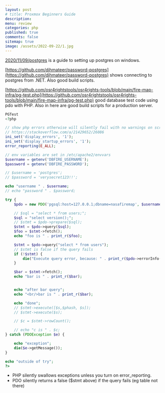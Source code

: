 ```yaml
---
layout: post
# title: Proxmox Beginners Guide
description: 
menu: review
categories: php
published: true 
comments: false     
sitemap: true
image: /assets/2022-09-22/1.jpg
---
```


<!-- [![alt text](/assets/2021-10-22/email-cover.jpg "email"){:width="800px"}](/assets/2021-10-22/email-cover.jpg) -->
<!-- [![alt text](/assets/2021-10-22/email-cover.jpg "Thanks to Solen Feyissa on unsplash - https://unsplash.com/@solenfeyissa")](https://unsplash.com/@solenfeyissa) -->


<!-- [![alt text](/assets/2021-12-21/desk.jpg "email")](/assets/2021-12-21/desk.jpg) -->

<!-- [![alt text](/assets/2022-09-15/fire-map.jpg "email")](/assets/2022-09-15/fire-map.jpg) -->

<!-- [![alt text](/assets/2022-09-15/cookie.jpg "email")](/assets/2022-09-15/cookie.jpg) -->

[2020/11/09/postgres](2020/11/09/postgres) is a guide to setting up postgres on windows.

[https://github.com/djhmateer/password-postgres](https://github.com/djhmateer/password-postgres) shows connecting to postgres from .NET. Also good build scripts.



[https://github.com/osr4rightstools/osr4rights-tools/blob/main/fire-map-infra/pg-test.php](https://github.com/osr4rightstools/osr4rights-tools/blob/main/fire-map-infra/pg-test.php) good database test code using pdo with PHP. Also in here are good build scripts for a production server.

```php
PGTest
<?php

// show php errors otherwise will silently fail with no warnings on screen
// https://stackoverflow.com/a/21429652/26086
ini_set('display_errors', '1');
ini_set('display_startup_errors', '1');
error_reporting(E_ALL);

// env variables are set in /etc/apache2/envvars
$username = getenv('DBFIRE_USERNAME');
$password = getenv('DBFIRE_PASSWORD');

// $username = 'postgres';
// $password = 'verysecret123!!';

echo "username " . $username;
// echo "password " . $password;

try {
	$pdo = new PDO('pgsql:host=127.0.0.1;dbname=nasafiremap', $username, $password);

	// $sql = "select * from users;";
	$sql = "select version();";
	// $stmt = $pdo->prepare($sql);
	$stmt = $pdo->query($sql);
	$foo = $stmt->fetch();
	echo "foo is " . print_r($foo);

	$stmt = $pdo->query("select * from users");
	// $stmt is false if the query fails
	if (!$stmt) {
		die("Execute query error, because: " . print_r($pdo->errorInfo(), true));
	}

	$bar = $stmt->fetch();
	echo "bar is " . print_r($bar);


	echo "after bar query";
	echo "<br/>bar is " . print_r($bar);

	echo "done";
	// $stmt->execute([$s,$phash, $s]);	
	// $stmt->execute($s);

	// $c = $stmt->rowCount();

	// echo "c is " . $c;
} catch (PDOException $e) {

	echo "exception";
	die($e->getMessage());
}

echo "outside of try";
?>
```

- PHP silently swallows exceptions unless you turn on error_reporting.
- PDO silently returns a false ($stmt above) if the query fails (eg table not there)

<!-- [![alt text](/assets/2022-09-22/1.jpg "email")](/assets/2022-09-22/1.jpg) -->

